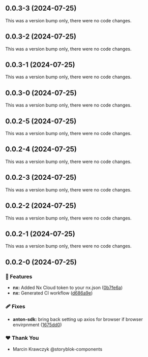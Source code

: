 ## 0.0.3-3 (2024-07-25)

This was a version bump only, there were no code changes.

## 0.0.3-2 (2024-07-25)

This was a version bump only, there were no code changes.

## 0.0.3-1 (2024-07-25)

This was a version bump only, there were no code changes.

## 0.0.3-0 (2024-07-25)

This was a version bump only, there were no code changes.

## 0.0.2-5 (2024-07-25)

This was a version bump only, there were no code changes.

## 0.0.2-4 (2024-07-25)

This was a version bump only, there were no code changes.

## 0.0.2-3 (2024-07-25)

This was a version bump only, there were no code changes.

## 0.0.2-2 (2024-07-25)

This was a version bump only, there were no code changes.

## 0.0.2-1 (2024-07-25)

This was a version bump only, there were no code changes.

## 0.0.2-0 (2024-07-25)


### 🚀 Features

- **nx:** Added Nx Cloud token to your nx.json ([0b7fe6a](https://github.com/marckraw/anton-suite/commit/0b7fe6a))
- **nx:** Generated CI workflow ([d686a9e](https://github.com/marckraw/anton-suite/commit/d686a9e))

### 🩹 Fixes

- **anton-sdk:** bring back setting up axios for browser if browser envirpnment ([1675dd0](https://github.com/marckraw/anton-suite/commit/1675dd0))

### ❤️  Thank You

- Marcin Krawczyk @storyblok-components